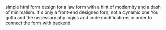 simple html form design for a law form with a hint of modernity and a dash of minimalism.
It's only a front-end designed forn, not a dynamic one
You gotta add the necessary php logics and code modifications in order to connect the form with backend.
